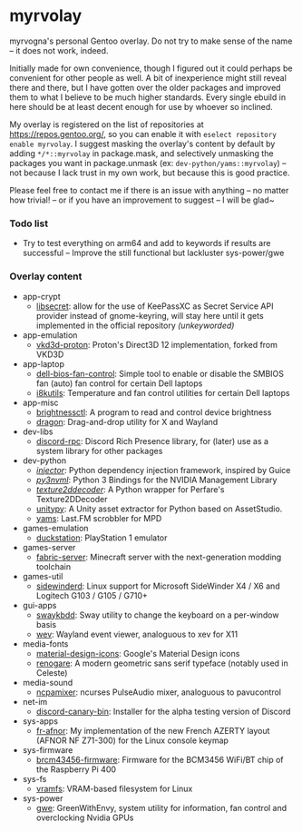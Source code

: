 # myrvolay
myrvogna's personal Gentoo overlay. Do not try to make sense of the name – it does not work, indeed.

Initially made for own convenience, though I figured out it could perhaps be convenient for other people as well. A bit of inexperience might still reveal there and there, but I have gotten over the older packages and improved them to what I believe to be much higher standards. Every single ebuild in here should be at least decent enough for use by whoever so inclined.

My overlay is registered on the list of repositories at https://repos.gentoo.org/, so you can enable it with `eselect repository enable myrvolay`. I suggest masking the overlay's content by default by adding `*/*::myrvolay` in package.mask, and selectively unmasking the packages you want in package.unmask (ex: `dev-python/yams::myrvolay`) – not because I lack trust in my own work, but because this is good practice.

Please feel free to contact me if there is an issue with anything – no matter how trivial! – or if you have an improvement to suggest – I will be glad~

### Todo list ###
- Try to test everything on arm64 and add to keywords if results are successful
– Improve the still functional but lackluster sys-power/gwe

### Overlay content ###
* app-crypt
  * [libsecret](https://packages.gentoo.org/packages/app-crypt/libsecret): allow for the use of KeePassXC as Secret Service API provider instead of gnome-keyring, will stay here until it gets implemented in the official repository *(unkeyworded)*
* app-emulation
  * [vkd3d-proton](https://github.com/HansKristian-Work/vkd3d-proton): Proton's Direct3D 12 implementation, forked from VKD3D
* app-laptop
  * [dell-bios-fan-control](https://github.com/TomFreudenberg/dell-bios-fan-control): Simple tool to enable or disable the SMBIOS fan (auto) fan control for certain Dell laptops
  * [i8kutils](https://launchpad.net/i8kutils): Temperature and fan control utilities for certain Dell laptops
* app-misc
  * [brightnessctl](https://github.com/Hummer12007/brightnessctl): A program to read and control device brightness
  * [dragon](https://github.com/mwh/dragon): Drag-and-drop utility for X and Wayland
* dev-libs
  * [discord-rpc](https://github.com/discord/discord-rpc): Discord Rich Presence library, for (later) use as a system library for other packages
* dev-python
  * *[injector](https://pypi.org/project/injector/)*: Python dependency injection framework, inspired by Guice
  * *[py3nvml](https://pypi.org/project/py3nvml/)*: Python 3 Bindings for the NVIDIA Management Library
  * *[texture2ddecoder](https://github.com/K0lb3/texture2ddecoder)*: A Python wrapper for Perfare's Texture2DDecoder 
  * [unitypy](https://github.com/K0lb3/UnityPy): A Unity asset extractor for Python based on AssetStudio.
  * [yams](https://github.com/Berulacks/yams): Last.FM scrobbler for MPD
* games-emulation
  * [duckstation](https://github.com/stenzek/duckstation): PlayStation 1 emulator
* games-server
  * [fabric-server](https://fabricmc.net/): Minecraft server with the next-generation modding toolchain
* games-util
  * [sidewinderd](https://github.com/tolga9009/sidewinderd): Linux support for Microsoft SideWinder X4 / X6 and Logitech G103 / G105 / G710+
* gui-apps
  * [swaykbdd](https://github.com/artemsen/swaykbdd): Sway utility to change the keyboard on a per-window basis
  * [wev](https://git.sr.ht/~sircmpwn/wev): Wayland event viewer, analoguous to xev for X11
* media-fonts
  * [material-design-icons](https://github.com/google/material-design-icons/): Google's Material Design icons
  * [renogare](https://www.creativefabrica.com/product/renogare/): A modern geometric sans serif typeface (notably used in Celeste)
* media-sound
  * [ncpamixer](https://github.com/fulhax/ncpamixer): ncurses PulseAudio mixer, analoguous to pavucontrol
* net-im
  * [discord-canary-bin](https://discord.com/): Installer for the alpha testing version of Discord
* sys-apps
  * [fr-afnor](https://github.com/myrvogna/fr-afnor): My implementation of the new French AZERTY layout (AFNOR NF Z71-300) for the Linux console keymap
* sys-firmware
  * [brcm43456-firmware](https://github.com/RPi-Distro/firmware-nonfree): Firmware for the BCM3456 WiFi/BT chip of the Raspberry Pi 400
* sys-fs
  * [vramfs](https://github.com/Overv/vramfs): VRAM-based filesystem for Linux
* sys-power
  * [gwe](https://gitlab.com/leinardi/gwe): GreenWithEnvy, system utility for information, fan control and overclocking Nvidia GPUs
